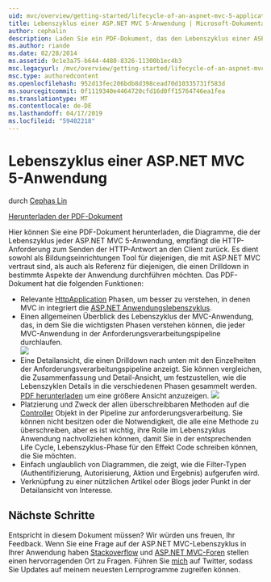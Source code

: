 ```yaml
---
uid: mvc/overview/getting-started/lifecycle-of-an-aspnet-mvc-5-application
title: Lebenszyklus einer ASP.NET MVC 5-Anwendung | Microsoft-Dokumentation
author: cephalin
description: Laden Sie ein PDF-Dokument, das den Lebenszyklus einer ASP.NET MVC 5-Anwendung Diagramme herunter. In diesem Dokument Lifecycle bietet einen allgemeinen Überblick über den MVC-Lebenszyklus einer...
ms.author: riande
ms.date: 02/28/2014
ms.assetid: 9c1e3a75-b644-4480-8326-11300b1ec4b3
msc.legacyurl: /mvc/overview/getting-started/lifecycle-of-an-aspnet-mvc-5-application
msc.type: authoredcontent
ms.openlocfilehash: 952d13fec206bdb8d398cead70d10335731f583d
ms.sourcegitcommit: 0f1119340e4464720cfd16d0ff15764746ea1fea
ms.translationtype: MT
ms.contentlocale: de-DE
ms.lasthandoff: 04/17/2019
ms.locfileid: "59402218"
---
```

# <a name="lifecycle-of-an-aspnet-mvc-5-application"></a>Lebenszyklus einer ASP.NET MVC 5-Anwendung

durch [Cephas Lin](https://github.com/cephalin)

[Herunterladen der PDF-Dokument](lifecycle-of-an-aspnet-mvc-5-application/_static/lifecycle-of-an-aspnet-mvc-5-application1.pdf)

Hier können Sie eine PDF-Dokument herunterladen, die Diagramme, die der Lebenszyklus jeder ASP.NET MVC 5-Anwendung, empfängt die HTTP-Anforderung zum Senden der HTTP-Antwort an den Client zurück. Es dient sowohl als Bildungseinrichtungen Tool für diejenigen, die mit ASP.NET MVC vertraut sind, als auch als Referenz für diejenigen, die einen Drilldown in bestimmte Aspekte der Anwendung durchführen möchten. Das PDF-Dokument hat die folgenden Funktionen:

- Relevante [HttpApplication](https://msdn.microsoft.com/library/system.web.httpapplication.aspx) Phasen, um besser zu verstehen, in denen MVC in integriert die [ASP.NET Anwendungslebenszyklus](https://msdn.microsoft.com/library/bb470252.aspx).
- Einen allgemeinen Überblick des Lebenszyklus der MVC-Anwendung, das, in dem Sie die wichtigsten Phasen verstehen können, die jeder MVC-Anwendung in der Anforderungsverarbeitungspipeline durchlaufen.  
    ![](lifecycle-of-an-aspnet-mvc-5-application/_static/image1.jpg)
- Eine Detailansicht, die einen Drilldown nach unten mit den Einzelheiten der Anforderungsverarbeitungspipeline anzeigt. Sie können vergleichen, die Zusammenfassung und Detail-Ansicht, um festzustellen, wie die Lebenszyklen Details in die verschiedenen Phasen gesammelt werden. [PDF herunterladen](lifecycle-of-an-aspnet-mvc-5-application/_static/lifecycle-of-an-aspnet-mvc-5-application1.pdf) um eine größere Ansicht anzuzeigen.
    ![](lifecycle-of-an-aspnet-mvc-5-application/_static/image2.jpg)
- Platzierung und Zweck der allen überschreibbaren Methoden auf die [Controller](https://msdn.microsoft.com/library/system.web.mvc.controller.aspx) Objekt in der Pipeline zur anforderungsverarbeitung. Sie können nicht besitzen oder die Notwendigkeit, die alle eine Methode zu überschreiben, aber es ist wichtig, ihre Rolle im Lebenszyklus Anwendung nachvollziehen können, damit Sie in der entsprechenden Life Cycle, Lebenszyklus-Phase für den Effekt Code schreiben können, die Sie möchten.
- Einfach unglaublich von Diagrammen, die zeigt, wie die Filter-Typen (Authentifizierung, Autorisierung, Aktion und Ergebnis) aufgerufen wird.
- Verknüpfung zu einer nützlichen Artikel oder Blogs jeder Punkt in der Detailansicht von Interesse.


## <a name="next-steps"></a>Nächste Schritte

Entspricht in diesem Dokument müssen? Wir würden uns freuen, Ihr Feedback. Wenn Sie eine Frage auf der ASP.NET MVC-Lebenszyklus in Ihrer Anwendung haben [Stackoverflow](http://stackoverflow.com/help) und [ASP.NET MVC-Foren](https://forums.asp.net/1146.aspx) stellen einen hervorragenden Ort zu Fragen. Führen Sie [mich](https://twitter.com/Cephas_MSFT) auf Twitter, sodass Sie Updates auf meinem neuesten Lernprogramme zugreifen können.
